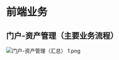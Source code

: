 # 前端业务

## 门户-资产管理（主要业务流程）
![门户-资产管理（汇总） _1_.png](https://s2.loli.net/2022/01/14/qmxsbLKStdJMiOf.png)